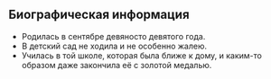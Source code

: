 ## Биографическая информация
+ Родилась в сентябре девяносто девятого года. 
+ В детский сад не ходила и не особенно жалею. 
+ Училась в той школе, которая была ближе к дому, и каким-то образом даже закончила её с золотой медалью. 
